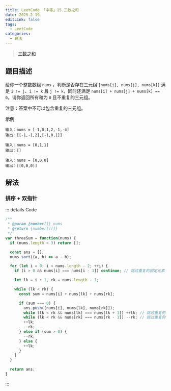 ```yaml
---
title: LeetCode 「中等」15.三数之和
date: 2025-2-19
editLink: false
tags:
  - LeetCode
categories:
  - 算法
---
```


> [三数之和](https://leetcode.cn/problems/3sum/description/)

## 题目描述

给你一个整数数组 `nums` ，判断是否存在三元组 `[nums[i], nums[j], nums[k]]` 满足 `i != j`、`i != k` 且 `j != k`，同时还满足 `nums[i] + nums[j] + nums[k] == 0`。请你返回所有和为 `0` 且不重复的三元组。

注意：答案中不可以包含重复的三元组。

**示例**

```
输入：nums = [-1,0,1,2,-1,-4]
输出：[[-1,-1,2],[-1,0,1]]

输入：nums = [0,1,1]
输出：[]

输入：nums = [0,0,0]
输出：[[0,0,0]]
```

## 解法

### 排序 + 双指针

::: details Code
```js
/**
 * @param {number[]} nums
 * @return {number[][]}
 */
var threeSum = function(nums) {
  if (nums.length < 3) return [];

  const ans = [];
  nums.sort((a, b) => a - b);

  for (let i = 0; i < nums.length - 2; ++i) {
    if (i > 0 && nums[i] === nums[i - 1]) continue; // 跳过重复的固定元素

    let lk = i + 1, rk = nums.length - 1;

    while (lk < rk) {
      const sum = nums[i] + nums[lk] + nums[rk];

      if (sum === 0) {
        ans.push([nums[i], nums[lk], nums[rk]]);
        while (lk < rk && nums[lk] === nums[lk + 1]) ++lk; // 跳过重复的左指针元素
        while (lk < rk && nums[rk] === nums[rk - 1]) --rk; // 跳过重复的右指针元素
        ++lk;
        --rk;
      } else if (sum > 0) {
        --rk;
      } else {
        ++lk;
      }
    }
  }

  return ans;
}
```
:::

